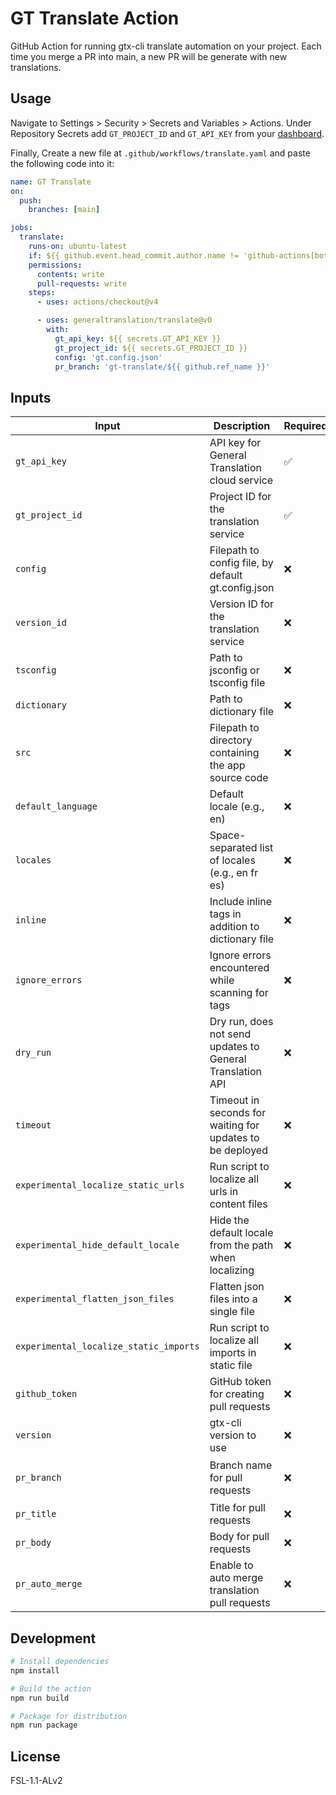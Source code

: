 # GT Translate Action

GitHub Action for running gtx-cli translate automation on your project.
Each time you merge a PR into main, a new PR will be generate with new translations.

## Usage

Navigate to Settings > Security > Secrets and Variables > Actions.
Under Repository Secrets add `GT_PROJECT_ID` and `GT_API_KEY` from your [dashboard](https://dash.generaltranslation.com/project/api-keys).

Finally, Create a new file at `.github/workflows/translate.yaml` and paste the following code into it:

```yaml
name: GT Translate
on:
  push:
    branches: [main]

jobs:
  translate:
    runs-on: ubuntu-latest
    if: ${{ github.event.head_commit.author.name != 'github-actions[bot]' && !contains(github.event.head_commit.message, 'gt-translate/') }}
    permissions:
      contents: write
      pull-requests: write
    steps:
      - uses: actions/checkout@v4

      - uses: generaltranslation/translate@v0
        with:
          gt_api_key: ${{ secrets.GT_API_KEY }}
          gt_project_id: ${{ secrets.GT_PROJECT_ID }}
          config: 'gt.config.json'
          pr_branch: 'gt-translate/${{ github.ref_name }}'
```

## Inputs

| Input                                  | Description                                               | Required | Default                               |
| -------------------------------------- | --------------------------------------------------------- | -------- | ------------------------------------- |
| `gt_api_key`                           | API key for General Translation cloud service             | ✅       | -                                     |
| `gt_project_id`                        | Project ID for the translation service                    | ✅       | -                                     |
| `config`                               | Filepath to config file, by default gt.config.json        | ❌       | -                                     |
| `version_id`                           | Version ID for the translation service                    | ❌       | -                                     |
| `tsconfig`                             | Path to jsconfig or tsconfig file                         | ❌       | -                                     |
| `dictionary`                           | Path to dictionary file                                   | ❌       | -                                     |
| `src`                                  | Filepath to directory containing the app source code      | ❌       | -                                     |
| `default_language`                     | Default locale (e.g., en)                                 | ❌       | -                                     |
| `locales`                              | Space-separated list of locales (e.g., en fr es)          | ❌       | -                                     |
| `inline`                               | Include inline <T> tags in addition to dictionary file    | ❌       | `true`                                |
| `ignore_errors`                        | Ignore errors encountered while scanning for <T> tags     | ❌       | `false`                               |
| `dry_run`                              | Dry run, does not send updates to General Translation API | ❌       | `false`                               |
| `timeout`                              | Timeout in seconds for waiting for updates to be deployed | ❌       | -                                     |
| `experimental_localize_static_urls`    | Run script to localize all urls in content files          | ❌       | `false`                               |
| `experimental_hide_default_locale`     | Hide the default locale from the path when localizing     | ❌       | `false`                               |
| `experimental_flatten_json_files`      | Flatten json files into a single file                     | ❌       | `false`                               |
| `experimental_localize_static_imports` | Run script to localize all imports in static file         | ❌       | `false`                               |
| `github_token`                         | GitHub token for creating pull requests                   | ❌       | `${{ github.token }}`                 |
| `version`                              | gtx-cli version to use                                    | ❌       | `latest`                              |
| `pr_branch`                            | Branch name for pull requests                             | ❌       | `gt-translate/${{ github.ref_name }}` |
| `pr_title`                             | Title for pull requests                                   | ❌       | `[ci] translation`                    |
| `pr_body`                              | Body for pull requests                                    | ❌       | (see action.yml)                      |
| `pr_auto_merge`                        | Enable to auto merge translation pull requests            | ❌       | `false`                               |

## Development

```bash
# Install dependencies
npm install

# Build the action
npm run build

# Package for distribution
npm run package
```

## License

FSL-1.1-ALv2
